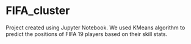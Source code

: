 # FIFA_cluster

Project created using Jupyter Notebook. We used KMeans algorithm to predict the positions of FIFA 19 players based on their skill stats. 
